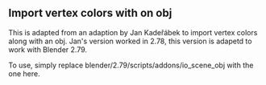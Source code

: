 
Import vertex colors with on obj
--------------------------------

This is adapted from an adaption by Jan Kadeřábek to import vertex colors 
along with an obj. Jan's version worked in 2.78, this version is
adapetd to work with Blender 2.79.

To use, simply replace blender/2.79/scripts/addons/io_scene_obj
with the one here.

